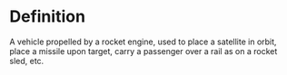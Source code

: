 # Definition

A vehicle propelled by a rocket engine, used to place a satellite in
orbit, place a missile upon target, carry a passenger over a rail as on
a rocket sled, etc.
